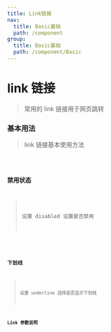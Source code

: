 ```yaml
---
title: Link链接
nav:
  title: Basic基础
  path: /component
group:
  title: Basic基础
  path: /component/Basic
---
```


# link 链接

> 常用的 link 链接用于网页跳转

### 基本用法

> link 链接基本使用方法

<code src="./demo/index1.tsx" />

### 禁用状态

> 设置 disabled 设置是否禁用

<code src="./demo/index2.tsx" />

### 下划线

> 设置 underline 选择是否显示下划线 <code src="./demo/index3.tsx" />

### Link 参数说明

<API />
